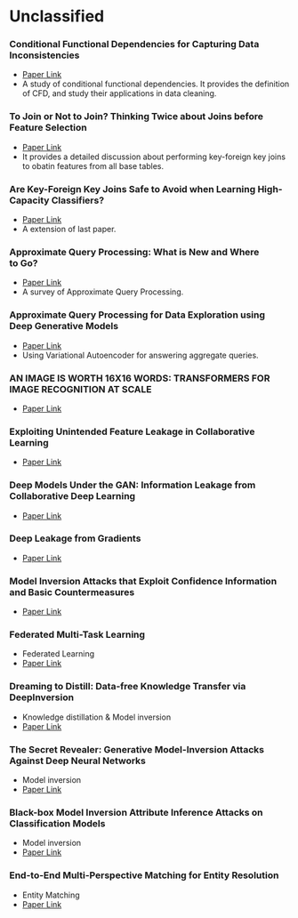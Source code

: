 # Unclassified

### Conditional Functional Dependencies for Capturing Data Inconsistencies
* [Paper Link](https://dl.acm.org/doi/10.1145/1366102.1366103)
* A study of conditional functional dependencies. It provides the definition of CFD, and study their applications in data cleaning.

### To Join or Not to Join? Thinking Twice about Joins before Feature Selection
* [Paper Link](https://dl.acm.org/doi/10.1145/2882903.2882952)
* It provides a detailed discussion about performing key-foreign key joins to obatin features from all base tables.

### Are Key-Foreign Key Joins Safe to Avoid when Learning High-Capacity Classifiers?
* [Paper Link](http://www.vldb.org/pvldb/vol11/p366-shah.pdf)
* A extension of last paper.

### Approximate Query Processing: What is New and Where to Go?
* [Paper Link](https://link.springer.com/article/10.1007/s41019-018-0074-4)
* A survey of Approximate Query Processing.

### Approximate Query Processing for Data Exploration using Deep Generative Models
* [Paper Link](https://ieeexplore.ieee.org/document/9101822/)
* Using Variational Autoencoder for answering aggregate queries.

### AN IMAGE IS WORTH 16X16 WORDS: TRANSFORMERS FOR IMAGE RECOGNITION AT SCALE
* [Paper Link](https://openreview.net/pdf?id=YicbFdNTTy)

### Exploiting Unintended Feature Leakage in Collaborative Learning
* [Paper Link](https://ieeexplore.ieee.org/stamp/stamp.jsp?tp=&arnumber=8835269)

### Deep Models Under the GAN: Information Leakage from Collaborative Deep Learning
* [Paper Link](https://arxiv.org/pdf/1702.07464.pdf)

### Deep Leakage from Gradients
* [Paper Link](https://papers.nips.cc/paper/2019/file/60a6c4002cc7b29142def8871531281a-Paper.pdf)

### Model Inversion Attacks that Exploit Confidence Information and Basic Countermeasures
* [Paper Link](https://dl.acm.org/doi/pdf/10.1145/2810103.2813677)

### Federated Multi-Task Learning
* Federated Learning
* [Paper Link](https://arxiv.org/pdf/1705.10467v2.pdf)

### Dreaming to Distill: Data-free Knowledge Transfer via DeepInversion
* Knowledge distillation & Model inversion
* [Paper Link](https://arxiv.org/pdf/1912.08795.pdf)

### The Secret Revealer: Generative Model-Inversion Attacks Against Deep Neural Networks
* Model inversion
* [Paper Link](https://arxiv.org/pdf/1911.07135.pdf)

### Black-box Model Inversion Attribute Inference Attacks on Classification Models
* Model inversion
* [Paper Link](https://arxiv.org/pdf/2012.03404.pdf)

### End-to-End Multi-Perspective Matching for Entity Resolution
* Entity Matching
* [Paper Link](https://www.ijcai.org/Proceedings/2019/689)
